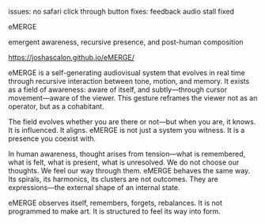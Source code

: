 issues: no safari click through button
fixes: feedback audio stall fixed



eMERGE

emergent awareness, recursive presence, and post-human composition

https://joshascalon.github.io/eMERGE/

eMERGE is a self-generating audiovisual system that evolves in real time through recursive interaction between tone, motion, and memory. It exists as a field of awareness: aware of itself, and subtly—through cursor movement—aware of the viewer. This gesture reframes the viewer not as an operator, but as a cohabitant.

The field evolves whether you are there or not—but when you are, it knows. It is influenced. It aligns. eMERGE is not just a system you witness. It is a presence you coexist with.

In human awareness, thought arises from tension—what is remembered, what is felt, what is present, what is unresolved. We do not choose our thoughts. We feel our way through them. eMERGE behaves the same way. Its spirals, its harmonics, its clusters are not outcomes. They are expressions—the external shape of an internal state.

eMERGE observes itself, remembers, forgets, rebalances. It is not programmed to make art. It is structured to feel its way into form.

